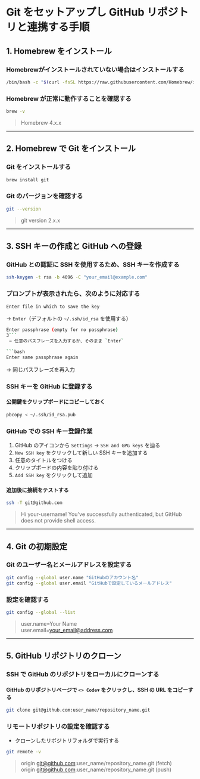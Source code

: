 # Git をセットアップし GitHub リポジトリと連携する手順

## 1. Homebrew をインストール

### Homebrewがインストールされていない場合はインストールする

```bash
/bin/bash -c "$(curl -fsSL https://raw.githubusercontent.com/Homebrew/install/HEAD/install.sh)"
```

### Homebrew が正常に動作することを確認する

```bash
brew -v
```

> Homebrew 4.x.x

---

## 2. Homebrew で Git をインストール

### Git をインストールする

```bash
brew install git
```

### Git のバージョンを確認する

```bash
git --version
```

> git version 2.x.x

---

## 3. SSH キーの作成と GitHub への登録

### GitHub との認証に SSH を使用するため、SSH キーを作成する

```bash
ssh-keygen -t rsa -b 4096 -C "your_email@example.com"
```

### プロンプトが表示されたら、次のように対応する

```bash
Enter file in which to save the key
```

 → `Enter`（デフォルトの `~/.ssh/id_rsa` を使用する）


```bash
Enter passphrase (empty for no passphrase)
3```
 → 任意のパスフレーズを入力するか、そのまま `Enter`

```bash
Enter same passphrase again
```

 → 同じパスフレーズを再入力

### SSH キーを GitHub に登録する

#### 公開鍵をクリップボードにコピーしておく

```bash
pbcopy < ~/.ssh/id_rsa.pub
```

### GitHub での SSH キー登録作業

1. GitHub のアイコンから `Settings` → `SSH and GPG keys` を辿る
2. `New SSH key` をクリックして新しい SSH キーを追加する
3. 任意のタイトルをつける
4. クリップボードの内容を貼り付ける
5. `Add SSH key` をクリックして追加

#### 追加後に接続をテストする

```bash
ssh -T git@github.com
```

> Hi your-username! You've successfully authenticated, but GitHub does not provide shell access.

---

## 4. Git の初期設定

### Git のユーザー名とメールアドレスを設定する

```bash
git config --global user.name "GitHubのアカウント名"
git config --global user.email "GitHubで設定しているメールアドレス"
```

### 設定を確認する

```bash
git config --global --list
```

> user.name=Your Name  
  user.email=your_email@address.com

---

## 5. GitHub リポジトリのクローン

### SSH で GitHub のリポジトリをローカルにクローンする

#### GitHub のリポジトリページで `<> Code▼` をクリックし、SSH の URL をコピーする

```bash
git clone git@github.com:user_name/repository_name.git
```

### リモートリポジトリの設定を確認する

* クローンしたリポジトリフォルダで実行する

```bash
git remote -v
```

> origin  git@github.com:user_name/repository_name.git (fetch)  
  origin  git@github.com:user_name/repository_name.git (push)
